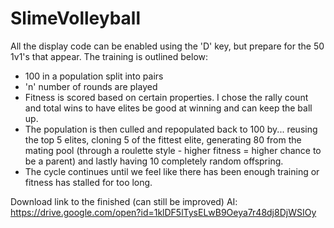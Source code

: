 # SlimeVolleyball
All the display code can be enabled using the 'D' key, but prepare for the 50 1v1's that appear.
The training is outlined below:
  - 100 in a population split into pairs 
  - 'n' number of rounds are played
  - Fitness is scored based on certain properties. I chose the rally count and total wins to have elites be good at winning and can keep the ball up.
  - The population is then culled and repopulated back to 100 by... reusing the top 5 elites, cloning 5 of the fittest elite, generating 80 from the mating pool (through a roulette style - higher fitness = higher chance to be a parent) and lastly having 10 completely random offspring.
  - The cycle continues until we feel like there has been enough training or fitness has stalled for too long.
  
Download link to the finished (can still be improved) AI: https://drive.google.com/open?id=1klDF5lTysELwB9Oeya7r48dj8DjWSIOy

